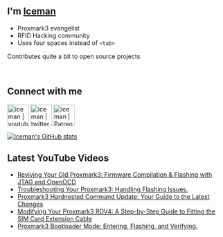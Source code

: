 ## I'm [Iceman][website]

- Proxmark3 evangelist
- RFID Hacking community
- Uses four spaces instead of `<tab>`

Contributes quite a bit to open source projects

<br />

## Connect with me

[<img align="left" alt="iceman | youtube" height="50px" src="https://upload.wikimedia.org/wikipedia/commons/0/09/YouTube_full-color_icon_%282017%29.svg" />][youtube]
[<img align="left" alt="iceman | twitter" height="50px" src="https://upload.wikimedia.org/wikipedia/commons/thumb/6/6b/Twitter_Logo_Blue.png/640px-Twitter_Logo_Blue.png" />][twitter]
[<img align="left" alt="iceman | Patreon" height="50px" src="https://upload.wikimedia.org/wikipedia/commons/5/5a/Patreon_logomark.svg" />][patreon]

<br /><br /><br />

[![Iceman's GitHub stats](https://github-readme-stats.vercel.app/api?username=iceman1001&show_icons=true&theme=calm)](https://github.com/anuraghazra/github-readme-stats)


## Latest YouTube Videos
<!-- YOUTUBE:START -->
- [Reviving Your Old Proxmark3: Firmware Compilation &amp; Flashing with JTAG and OpenOCD](https://www.youtube.com/watch?v=LCxFV2DrWng)
- [Troubleshooting Your Proxmark3: Handling Flashing Issues.](https://www.youtube.com/watch?v=i9vnHZ_kFBk)
- [Proxmark3 Hardnested Command Update: Your Guide to the Latest Changes](https://www.youtube.com/watch?v=fPi8PNQgd2E)
- [Modifying Your Proxmark3 RDV4: A Step-by-Step Guide to Fitting the SIM Card Extension Cable](https://www.youtube.com/watch?v=qfI4Q1yk3Bc)
- [Proxmark3 Bootloader Mode: Entering, Flashing, and Verifying.](https://www.youtube.com/watch?v=qGQarwL5KrU)
<!-- YOUTUBE:END -->

[website]: http://www.icedev.se
[twitter]: https://twitter.com/herrmann1001
[youtube]: https://www.youtube.com/c/ChrisHerrmann1001
[patreon]: https://www.patreon.com/iceman1001
